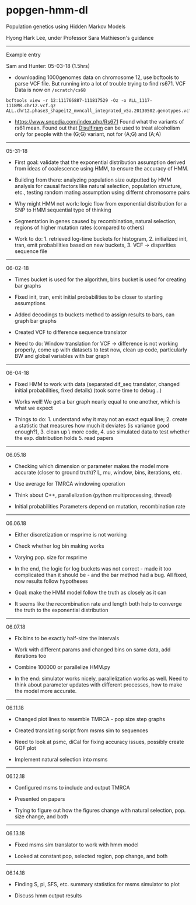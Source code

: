 # popgen-hmm-dl

Population genetics using Hidden Markov Models

Hyong Hark Lee, under Professor Sara Mathieson's guidance

---

Example entry

Sam and Hunter: 05-03-18 (1.5hrs)
- downloading 1000genomes data on chromosome 12, use bcftools to parse VCF file. But running into a lot of trouble trying to find rs671. VCF Data is now on `/scratch/cs68`
```
bcftools view -r 12:111766887-111817529 -Oz -o ALL_1117-1118MB.chr12.vcf.gz ALL.chr12.phase3_shapeit2_mvncall_integrated_v5a.20130502.genotypes.vcf.gz
```
- https://www.snpedia.com/index.php/Rs671 Found what the variants of rs61 mean. Found out that [Disulfiram](https://www.snpedia.com/index.php/Disulfiram) can be used to treat alcoholism only for people with the (G;G) variant, not for (A;G) and (A;A)

---

05-31-18

- First goal: validate that the exponential distribution assumption derived from ideas of coalescence using HMM, to ensure the accuracy of HMM.

- Building from there: analyzing population size outputted by HMM analysis for causal factors like natural selection, population structure, etc., testing random mating assumption using differnt chromosome pairs

- Why might HMM not work: logic flow from exponential distribution for a SNP to HMM sequential type of thinking

- Segmentation in genes caused by recombination, natural selection, regions of higher mutation rates (compared to others)

- Work to do: 1. retrieved log-time buckets for histogram, 2. initialized init, tran, emit probabilities based on new buckets, 3. VCF -> disparities sequence file

---
06-02-18

- Times bucket is used for the algorithm, bins bucket is used for creating bar graphs

- Fixed init, tran, emit initial probabilities to be closer to starting assumptions

- Added decodings to buckets method to assign results to bars, can graph bar graphs

- Created VCF to difference sequence translator

- Need to do: Window translation for VCF -> difference is not working properly, come up with datasets to test now, clean up code, particularly BW and global variables with bar graph

---
06-04-18

- Fixed HMM to work with data (separated dif_seq translator, changed initial probabilities, fixed details) (took some time to debug...)

- Works well! We get a bar graph nearly equal to one another, which is what we expect

- Things to do: 1. understand why it may not an exact equal line; 2. create a statistic that measures how much it deviates (is variance good enough?), 3. clean up \\
  more code, 4. use simulated data to test whether the exp. distribution holds 5. read papers

---
06.05.18

- Checking which dimension or parameter makes the model more accurate (closer to ground truth)? L, mu, window, bins, iterations, etc.

- Use average for TMRCA windowing operation

- Think about C++, parallelization (python multiprocessing, thread)

- Initial probabilities Parameters depend on mutation, recombination rate

---
06.06.18

- Either discretization or msprime is not working

- Check whether log bin making works

- Varying pop. size for msprime

- In the end, the logic for log buckets was not correct - made it too complicated than it should be - and the bar method had a bug. All fixed, now results follow hypotheses

- Goal: make the HMM model follow the truth as closely as it can

- It seems like the recombination rate and length both help to converge the truth to the exponential distribution

---
06.07.18

- Fix bins to be exactly half-size the intervals

- Work with different params and changed bins on same data, add iterations too

- Combine 100000 or parallelize HMM.py

- In the end: simulator works nicely, parallelization works as well. Need to think about parameter updates with different processes, how to make the model more accurate.

---
06.11.18

- Changed plot lines to resemble TMRCA - pop size step graphs

- Created translating script from msms sim to sequences

- Need to look at psmc, diCal for fixing accuracy issues, possibly create GOF plot

- Implement natural selection into msms
---
06.12.18

- Configured msms to include and output TMRCA

- Presented on papers

- Trying to figure out how the figures change with natural selection, pop. size change, and both

---
06.13.18

- Fixed msms sim translator to work with hmm model

- Looked at constant pop, selected region, pop change, and both

---
06.14.18

- Finding S, pi, SFS, etc. summary statistics for msms simulator to plot

- Discuss hmm output results
